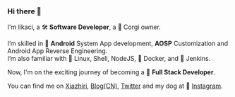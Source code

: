 ### Hi there 👋

I'm likaci, a 🛠️ **Software Developer**, a 🐶 Corgi owner.

I’m skilled in 🤖 **Android** System App development, **AOSP** Customization and Android App Reverse Engineering.    
I’m also familiar with 🐧 Linux, Shell, NodeJS, 🐳 Docker, and 👴 Jenkins.

Now, I'm on the exciting journey of becoming a 🧌 **Full Stack Developer**.

You can find me on [Xiazhiri](https://www.xiazhiri.com/), [Blog(CN)](https://blog.xiazhiri.com), [Twitter](https://twitter.com/likacix) and my dog at 📸 [Instagram](https://www.instagram.com/kissmosh/).
